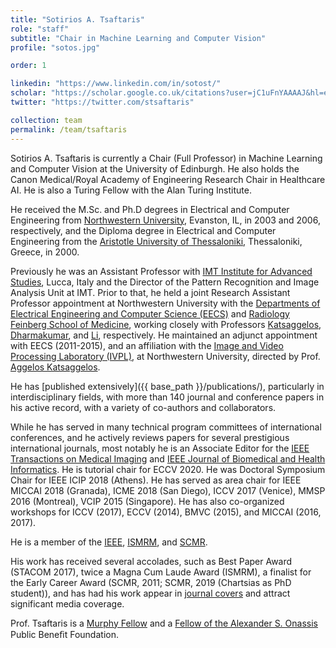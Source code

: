 ```yaml
---
title: "Sotirios A. Tsaftaris"
role: "staff"
subtitle: "Chair in Machine Learning and Computer Vision"
profile: "sotos.jpg"

order: 1

linkedin: "https://www.linkedin.com/in/sotost/"
scholar: "https://scholar.google.co.uk/citations?user=jC1uFnYAAAAJ&hl=en"
twitter: "https://twitter.com/stsaftaris"

collection: team
permalink: /team/tsaftaris
---
```

Sotirios A. Tsaftaris is currently a Chair (Full Professor) in Machine Learning
and Computer Vision at the University of Edinburgh. He also holds the Canon
Medical/Royal Academy of Engineering Research Chair in Healthcare AI. He is also
a Turing Fellow with the Alan Turing Institute.

He received the M.Sc. and Ph.D degrees in Electrical and Computer Engineering
from [Northwestern University](http://www.northwestern.edu/), Evanston, IL, in
2003 and 2006, respectively, and the Diploma degree in Electrical and Computer
Engineering from the [Aristotle University of
Thessaloniki](http://ee.auth.gr/en), Thessaloniki, Greece, in 2000.

Previously he was an Assistant Professor with [IMT Institute for Advanced
Studies](http://prian.imtlucca.it/), Lucca, Italy and the Director of the
Pattern Recognition and Image Analysis Unit at IMT. Prior to that, he held a
joint Research Assistant Professor appointment at Northwestern University with
the [Departments of Electrical Engineering and Computer Science
(EECS)](http://www.eecs.northwestern.edu/) and [Radiology Feinberg School of
Medicine](http://www.radiology.northwestern.edu/), working closely with
Professors [Katsaggelos](http://ivpl.eecs.northwestern.edu/user/AKatsaggelos),
[Dharmakumar](http://www.cedars-sinai.edu/Research-and-Education/Research-Labs/Dharmakumar-Lab/),
and
[Li](http://www.cedars-sinai.edu/Research-and-Education/Research-Labs/Li-Lab/),
respectively. He maintained an adjunct appointment with EECS (2011-2015), and an
affiliation with the [Image and Video Processing Laboratory
(IVPL)](http://ivpl.eecs.northwestern.edu/), at Northwestern University,
directed by Prof. [Aggelos
Katsaggelos](http://ivpl.eecs.northwestern.edu/user/AKatsaggelos).

He has [published extensively]({{ base_path }}/publications/), particularly in
interdisciplinary fields, with more than 140 journal and conference papers in
his active record, with a variety of co-authors and collaborators.

While he has served in many technical program committees of international
conferences, and he actively reviews papers for several prestigious
international journals, most notably he is an Associate Editor for the [IEEE
Transactions on Medical
Imaging](http://https//ieee-tmi.org/editorial-board/associate-editors.asp) and
[IEEE Journal of Biomedical and Health
Informatics](http://jbhi.embs.org/editorial-board/associate-editors/). He is
tutorial chair for ECCV 2020. He was Doctoral Symposium Chair for IEEE ICIP 2018
(Athens). He has served as area chair for IEEE MICCAI 2018 (Granada), ICME 2018
(San Diego), ICCV 2017 (Venice), MMSP 2016 (Montreal), VCIP 2015 (Singapore). He
has also co-organized workshops for ICCV (2017), ECCV (2014), BMVC (2015), and
MICCAI (2016, 2017).

He is a member of the [IEEE](http://www.ieee.org/),
[ISMRM](http://www.ismrm.org/), and [SCMR](http://www.scmr.org/).

His work has received several accolades, such as Best Paper Award (STACOM 2017),
twice a Magna Cum Laude Award (ISMRM), a finalist for the Early Career Award
(SCMR, 2011; SCMR, 2019 (Chartsias as PhD student)), and has had his work appear
in [journal
covers](http://ieeexplore.ieee.org/xpl/tocresult.jsp?isnumber=5753066) and
attract significant media coverage.

Prof. Tsaftaris is a [Murphy
Fellow](http://www.mccormick.northwestern.edu/students/graduate/fellowships-internships/)
and a [Fellow of the Alexander S. Onassis](http://www.onassis.gr/en/) Public
Beneﬁt Foundation.
